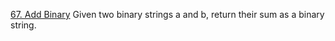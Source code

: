 [67. Add Binary](https://leetcode.com/problems/add-binary/)
Given two binary strings a and b, return their sum as a binary string.